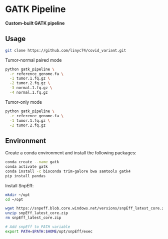 # GATK Pipeline

**Custom-built GATK pipeline**

## Usage

```bash
git clone https://github.com/linyc74/covid_variant.git
```

Tumor-normal paired mode

```bash
python gatk_pipeline \
  -r reference_genome.fa \
  -1 tumor.1.fq.gz \
  -2 tumor.2.fq.gz \
  -3 normal.1.fq.gz \
  -4 normal.1.fq.gz
```

Tumor-only mode

```bash
python gatk_pipeline \
  -r reference_genome.fa \
  -1 tumor.1.fq.gz \
  -2 tumor.2.fq.gz
```

## Environment

Create a conda environment and install the following packages:

```bash
conda create --name gatk
conda activate gatk
conda install -c bioconda trim-galore bwa samtools gatk4
pip install pandas
```

Install SnpEff:

```bash
mkdir ~/opt
cd ~/opt

wget https://snpeff.blob.core.windows.net/versions/snpEff_latest_core.zip
unzip snpEff_latest_core.zip
rm snpEff_latest_core.zip

# Add snpEff to PATH variable
export PATH=$PATH:$HOME/opt/snpEff/exec
```
